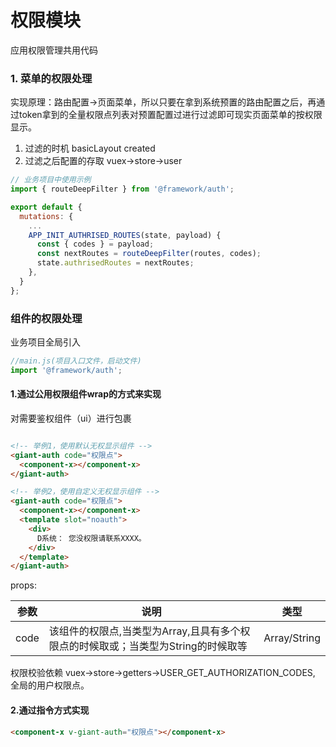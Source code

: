 权限模块
===
应用权限管理共用代码

### 1. 菜单的权限处理
实现原理：路由配置->页面菜单，所以只要在拿到系统预置的路由配置之后，再通过token拿到的全量权限点列表对预置配置过进行过滤即可现实页面菜单的按权限显示。
1. 过滤的时机 basicLayout created
2. 过滤之后配置的存取 vuex->store->user

```javascript
// 业务项目中使用示例
import { routeDeepFilter } from '@framework/auth';

export default {
  mutations: {
    ...
    APP_INIT_AUTHRISED_ROUTES(state, payload) {
      const { codes } = payload;
      const nextRoutes = routeDeepFilter(routes, codes);
      state.authrisedRoutes = nextRoutes;
    },
  }
};

```

### 组件的权限处理

业务项目全局引入
```javascript
//main.js(项目入口文件，启动文件)
import '@framework/auth';
```
#### 1.通过公用权限组件wrap的方式来实现

对需要鉴权组件（ui）进行包裹

```html

<!-- 举例1，使用默认无权显示组件 -->
<giant-auth code="权限点">
  <component-x></component-x>
</giant-auth>

<!-- 举例2，使用自定义无权显示组件 -->
<giant-auth code="权限点">
  <component-x></component-x>
  <template slot="noauth">
    <div>
      D系统： 您没权限请联系XXXX。
    </div>
  </template>
</giant-auth>
```
props:

|参数|说明|类型
|----|----|----|
|code|该组件的权限点,当类型为Array,且具有多个权限点的时候取或；当类型为String的时候取等 |Array/String|

权限校验依赖 vuex->store->getters->USER_GET_AUTHORIZATION_CODES, 全局的用户权限点。 

#### 2.通过指令方式实现
```html
<component-x v-giant-auth="权限点"></component-x>
```

